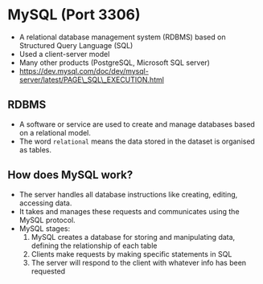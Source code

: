 # MySQL (Port 3306)

- A relational database management system (RDBMS) based on Structured Query Language (SQL)
- Used a client-server model
- Many other products (PostgreSQL, Microsoft SQL server)
- https://dev.mysql.com/doc/dev/mysql-server/latest/PAGE\_SQL\_EXECUTION.html

## RDBMS

- A software or service are used to create and manage databases based on a relational model.
- The word `relational` means the data stored in the dataset is organised as tables.

## How does MySQL work?

- The server handles all database instructions like creating, editing, accessing data.
- It takes and manages these requests and communicates using the MySQL protocol.
- MySQL stages:
  1. MySQL creates a database for storing and manipulating data, defining the relationship of each table
  2. Clients make requests by making specific statements in SQL
  3. The server will respond to the client with whatever info has been requested
